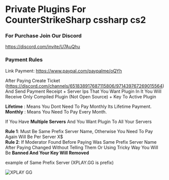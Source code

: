 # Private Plugins For CounterStrikeSharp cssharp cs2

### For Purchase Join Our Discord 
https://discord.com/invite/U7AuQhu


### Payment Rules

Link Payment: https://www.paypal.com/paypalme/oQYh

After Paying Create Ticket  (https://discord.com/channels/651838917687115806/971439767269015564) And Send Payment Receipt + Server Ips That You Want Plugin In It
You Will Receive Only Compiled Plugin (Not Open Source) + Key To Active Plugin

**Lifetime** : Means You Dont Need To Pay Monthly Its Lifetime Payment.                                                   
**Monthly** : Means You Need To Pay Every Month.

If You Have **Multiple Servers** And You Want Plugin To All Your Servers

**Rule 1**: Must Be Same Prefix Server Name, Otherwise You Need To Pay Again Will Be Per Server X$                                                  
**Rule 2**: If Moderator Found Before Paying Was Same Prefix Server Name After Paying Changed Without Telling Them Or Using Tricky Way You Will Be **Banned And Your Key Will Removed**


example of Same Prefix Server (XPLAY.GG is prefix)

![XPLAY GG](https://github.com/oqyh/cs2-Private-Plugins/assets/48490385/6f5ba285-d687-4f65-94ff-af7da7b4e459)

